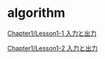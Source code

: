 # algorithm
[Chapter1/Lesson1-1 入力と出力](./Chapter1/Lesson1-1)

[Chapter1/Lesson1-2 入力と出力](./Chapter1/Lesson1-2)
